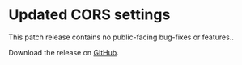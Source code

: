 # Updated CORS settings

This patch release contains no public-facing bug-fixes or features..

Download the release on [GitHub](https://github.com/tenzir/platform/releases/tag/v1.17.4).